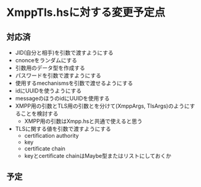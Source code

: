 XmppTls.hsに対する変更予定点
============================

対応済
------

* JID(自分と相手)を引数で渡すようにする
* cnonceをランダムにする
* 引数用のデータ型を作成する
* パスワードを引数で渡すようにする
* 使用するmechanismsを引数で渡せるようにする
* idにUUIDを使うようにする
* messageのほうのidにUUIDを使用する
* XMPP用の引数とTLS用の引数とを分けて(XmppArgs, TlsArgs)のようにすることを検討する
	- XMPP用の引数はXmpp.hsと共通で使えると思う
* TLSに関する値を引数で渡すようにする
	- certification authority
	- key
	- certificate chain
	- keyとcertificate chainはMaybe型またはリストにしておくか

予定
----
